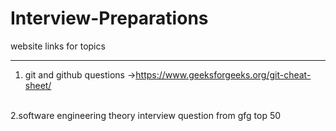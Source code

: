 # Interview-Preparations
website links for topics
<br>
_________________________________________

1. git and github questions
->https://www.geeksforgeeks.org/git-cheat-sheet/
<br>
2.software engineering theory interview question from gfg top 50
